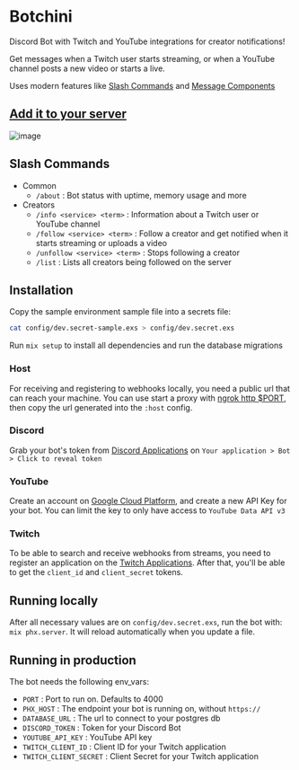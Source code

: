# Botchini

Discord Bot with Twitch and YouTube integrations for creator notifications!

Get messages when a Twitch user starts streaming, or when a YouTube channel posts a new video or starts a live.

Uses modern features like [Slash Commands](https://blog.discord.com/slash-commands-are-here-8db0a385d9e6?gi=cb5c18566e7) and [Message Components](https://discord.com/developers/docs/interactions/message-components)

## [Add it to your server](https://discord.com/api/oauth2/authorize?client_id=814896826569195561&permissions=2048&scope=bot%20applications.commands)

![image](https://user-images.githubusercontent.com/15659967/121437344-89bb7180-c958-11eb-9d2f-034cf8b5f179.png)

## Slash Commands

 - Common
    - `/about` : Bot status with uptime, memory usage and more
 - Creators
    - `/info <service> <term>` : Information about a Twitch user or YouTube channel
    - `/follow <service> <term>` : Follow a creator and get notified when it starts streaming or uploads a video
    - `/unfollow <service> <term>` : Stops following a creator
    - `/list` : Lists all creators being followed on the server

## Installation

Copy the sample environment sample file into a secrets file:

```bash
cat config/dev.secret-sample.exs > config/dev.secret.exs
```

Run `mix setup` to install all dependencies and run the database migrations

### Host

For receiving and registering to webhooks locally, you need a public url that can reach your machine. You can use start a proxy with [ngrok http $PORT](https://ngrok.com/), then copy the url generated into the `:host` config.

### Discord

Grab your bot's token from [Discord Applications](https://discord.com/developers/applications) on `Your application > Bot > Click to reveal token`

### YouTube

Create an account on [Google Cloud Platform](https://console.cloud.google.com), and create a new API Key for your bot. You can limit the key to only have access to `YouTube Data API v3`

### Twitch

To be able to search and receive webhooks from streams, you need to register an application on the [Twitch Applications](https://dev.twitch.tv/console/apps). After that, you'll be able to get the `client_id` and `client_secret` tokens.

## Running locally

After all necessary values are on `config/dev.secret.exs`, run the bot with: `mix phx.server`. It will reload automatically when you update a file.

## Running in production

The bot needs the following env_vars:

 - `PORT` : Port to run on. Defaults to 4000
 - `PHX_HOST` : The endpoint your bot is running on, without `https://`
 - `DATABASE_URL` : The url to connect to your postgres db
 - `DISCORD_TOKEN` : Token for your Discord Bot
 - `YOUTUBE_API_KEY` : YouTube API key
 - `TWITCH_CLIENT_ID` : Client ID for your Twitch application
 - `TWITCH_CLIENT_SECRET` : Client Secret for your Twitch application
